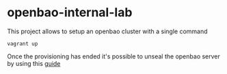 # openbao-internal-lab

This project allows to setup an openbao cluster with a single command
```
vagrant up
```

Once the provisioning has ended it's possible to unseal the openbao server by using this [guide](ansible/README.md)
